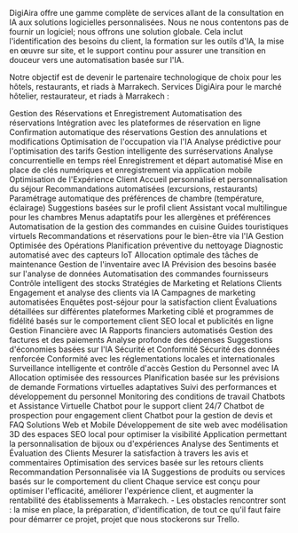 DigiAira offre une gamme complète de services allant de la consultation en IA aux solutions logicielles personnalisées. Nous ne nous contentons pas de fournir un logiciel; nous offrons une solution globale. Cela inclut l'identification des besoins du client, la formation sur les outils d'IA, la mise en œuvre sur site, et le support continu pour assurer une transition en douceur vers une automatisation basée sur l'IA. 

Notre objectif est de devenir le partenaire technologique de choix pour les hôtels, restaurants, et riads à Marrakech. Services DigiAira pour le marché hôtelier, restaurateur, et riads à Marrakech : 





Gestion des Réservations et Enregistrement Automatisation des réservations Intégration avec les plateformes de réservation en ligne
Confirmation automatique des réservations
Gestion des annulations et modifications
Optimisation de l'occupation via l'IA 
Analyse prédictive pour l'optimisation des tarifs Gestion intelligente des surréservations Analyse concurrentielle en temps réel Enregistrement et départ automatisé Mise en place de clés numériques et enregistrement via application mobile Optimisation de l'Expérience Client Accueil personnalisé et personnalisation du séjour Recommandations automatisées (excursions, restaurants) Paramétrage automatique des préférences de chambre (température, éclairage) Suggestions basées sur le profil client Assistant vocal multilingue pour les chambres Menus adaptatifs pour les allergènes et préférences Automatisation de la gestion des commandes en cuisine Guides touristiques virtuels Recommandations et réservations pour le bien-être via l'IA Gestion Optimisée des Opérations Planification préventive du nettoyage Diagnostic automatisé avec des capteurs IoT Allocation optimale des tâches de maintenance Gestion de l'inventaire avec IA Prévision des besoins basée sur l'analyse de données Automatisation des commandes fournisseurs Contrôle intelligent des stocks Stratégies de Marketing et Relations Clients Engagement et analyse des clients via IA Campagnes de marketing automatisées Enquêtes post-séjour pour la satisfaction client Évaluations détaillées sur différentes plateformes Marketing ciblé et programmes de fidélité basés sur le comportement client SEO local et publicités en ligne Gestion Financière avec IA Rapports financiers automatisés Gestion des factures et des paiements Analyse profonde des dépenses Suggestions d'économies basées sur l'IA Sécurité et Conformité Sécurité des données renforcée Conformité avec les réglementations locales et internationales Surveillance intelligente et contrôle d'accès Gestion du Personnel avec IA Allocation optimisée des ressources Planification basée sur les prévisions de demande Formations virtuelles adaptatives Suivi des performances et développement du personnel Monitoring des conditions de travail Chatbots et Assistance Virtuelle Chatbot pour le support client 24/7 Chatbot de prospection pour engagement client Chatbot pour la gestion de devis et FAQ Solutions Web et Mobile Développement de site web avec modélisation 3D des espaces SEO local pour optimiser la visibilité Application permettant la personnalisation de bijoux ou d'expériences Analyse des Sentiments et Évaluation des Clients Mesurer la satisfaction à travers les avis et commentaires Optimisation des services basée sur les retours clients Recommandation Personnalisée via IA Suggestions de produits ou services basés sur le comportement du client Chaque service est conçu pour optimiser l'efficacité, améliorer l'expérience client, et augmenter la rentabilité des établissements à Marrakech. - Les obstacles rencontrer sont : la mise en place, la préparation, d'identification, de tout ce qu'il faut faire pour démarrer ce projet, projet que nous stockerons sur Trello.